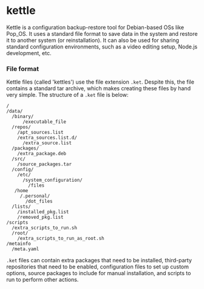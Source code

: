 # kettle

Kettle is a configuration backup-restore tool for Debian-based OSs like Pop_OS. It uses a standard file format to save data in the system and restore it to another system (or reinstallation). It can also be used for sharing standard configuration environments, such as a video editing setup, Node.js development, etc.

### File format
Kettle files (called 'kettles') use the file extension `.ket`. Despite this, the file contains a standard tar archive, which makes creating these files by hand very simple. The structure of a `.ket` file is below:
```
/
/data/
  /binary/
      /executable_file
  /repos/
    /apt_sources.list
    /extra_sources.list.d/
      /extra_source.list
  /packages/
    /extra_package.deb
  /src/
    /source_packages.tar
  /config/
    /etc/
      /system_configuration/
        /files
   /home
     /.personal/
       /dot_files
  /lists/
    /installed_pkg.list
    /removed_pkg.list
/scripts
  /extra_scripts_to_run.sh
  /root/
    /extra_scripts_to_run_as_root.sh
/metainfo
  /meta.yaml
```
`.ket` files can contain extra packages that need to be installed, third-party repositories that need to be enabled, configuration files to set up custom options, source packages to include for manual installation, and scripts to run to perform other actions.
